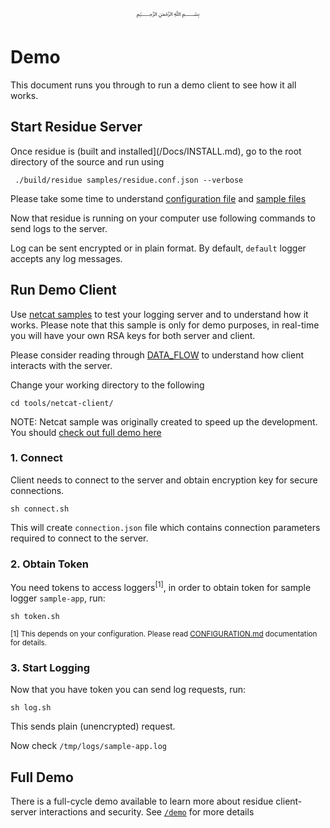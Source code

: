 <p align="center">
   ﷽
</p>

# Demo
This document runs you through to run a demo client to see how it all works.

## Start Residue Server
Once residue is (built and installed](/Docs/INSTALL.md), go to the root directory of the source and run using

```
 ./build/residue samples/residue.conf.json --verbose
```

Please take some time to understand [configuration file](/samples/residue.conf.json) and [sample files](/samples)

Now that residue is running on your computer use following commands to send logs to the server.

Log can be sent encrypted or in plain format. By default, `default` logger accepts any log messages.

## Run Demo Client
Use [netcat samples](/tools/netcat-client/) to test your logging server and to understand how it works. Please note that this sample is only for demo purposes, in real-time you will have your own RSA keys for both server and client.

Please consider reading through [DATA_FLOW](/docs/DATA_FLOW.md) to understand how client interacts with the server.

Change your working directory to the following

```
cd tools/netcat-client/
```

NOTE: Netcat sample was originally created to speed up the development. You should [check out full demo here](/demo/)

### 1. Connect
Client needs to connect to the server and obtain encryption key for secure connections.

```
sh connect.sh
```

This will create `connection.json` file which contains connection parameters required to connect to the server.

### 2. Obtain Token
You need tokens to access loggers<sup>[1]</sup>, in order to obtain token for sample logger `sample-app`, run:

```
sh token.sh
```

<sup>[1] This depends on your configuration. Please read [CONFIGURATION.md](/docs/CONFIGURATION.md) documentation for details.</sup>

### 3. Start Logging
Now that you have token you can send log requests, run:

```
sh log.sh
```

This sends plain (unencrypted) request.

Now check `/tmp/logs/sample-app.log`

## Full Demo
There is a full-cycle demo available to learn more about residue client-server interactions and security. See [`/demo`](/demo/) for more details


